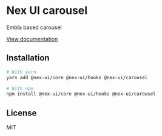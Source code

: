 # Nex UI carousel

Embla based carousel

[View documentation](https://nex-ui.dev/)

## Installation

```bash
# With yarn
yarn add @nex-ui/core @nex-ui/hooks @nex-ui/carousel

# With npm
npm install @nex-ui/core @nex-ui/hooks @nex-ui/carousel
```

## License

MIT
